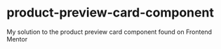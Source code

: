 # product-preview-card-component
My solution to the product preview card component found on Frontend Mentor
